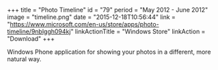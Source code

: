 +++
title = "Photo Timeline"
id = "79"
period = "May 2012 - June 2012"
image = "timeline.png"
date = "2015-12-18T10:56:44"
link = "https://www.microsoft.com/en-us/store/apps/photo-timeline/9nblggh094kj"
linkActionTitle = "Windows Store"
linkAction = "Download"
+++

Windows Phone application for showing your photos in a different, more natural way.
